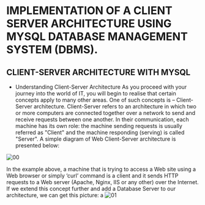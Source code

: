 

# IMPLEMENTATION OF A CLIENT SERVER ARCHITECTURE USING MYSQL DATABASE MANAGEMENT SYSTEM (DBMS).

## CLIENT-SERVER ARCHITECTURE WITH MYSQL

- Understanding Client-Server Architecture As you proceed with your journey into the world of IT, you will begin to realise that certain concepts apply to many other areas. One of such concepts is – Client-Server architecture. Client-Server refers to an architecture in which two or more computers are connected together over a network to send and receive requests between one another. In their communication, each machine has its own role: the machine sending requests is usually referred as "Client" and the machine responding (serving) is called "Server". A simple diagram of Web Client-Server architecture is presented below:
  
![00](https://github.com/Dayojo/Dev_repo/assets/123396933/68fa1a62-b7f2-40da-8da2-7f7f000328e7)

In the example above, a machine that is trying to access a Web site using a Web browser or simply ‘curl’ command is a client and it sends HTTP requests to a Web server (Apache, Nginx, IIS or any other) over the Internet. If we extend this concept further and add a Database Server to our architecture, we can get this picture:
a
![01](https://github.com/Dayojo/Dev_repo/assets/123396933/a6acee30-fe95-421e-bcbf-5e31be95ba85)
